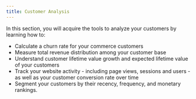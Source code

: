 ```yaml
---
title: Customer Analysis
---
```


In this section, you will acquire the tools to analyze your customers by learning how to:

* Calculate a churn rate for your commerce customers
* Measure total revenue distribution among your customer base
* Understand customer lifetime value growth and expected lifetime value of your customers
* Track your website activity - including page views, sessions and users - as well as your customer conversion rate over time
* Segment your customers by their recency, frequency, and monetary rankings.
